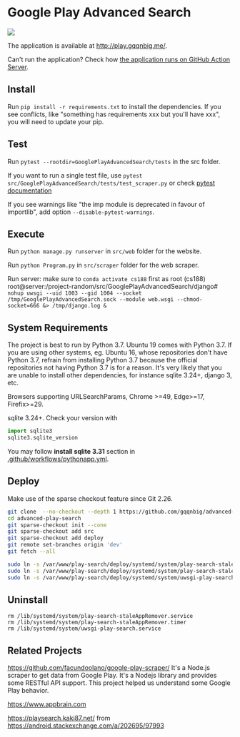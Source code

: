 # Google Play Advanced Search

![](https://github.com/gqqnbig/advanced-play-search/workflows/Python%20application/badge.svg)

The application is available at http://play.gqqnbig.me/.

Can't run the application? Check how [the application runs on GitHub Action Server](/.github/workflows/pythonapp.yml).

## Install
Run `pip install -r requirements.txt` to install the dependencies. If you see conflicts, like "something has requirements xxx but you'll have xxx", you will need to update your pip.

## Test
Run `pytest --rootdir=GooglePlayAdvancedSearch/tests` in the src folder.

If you want to run a single test file, use `pytest src/GooglePlayAdvancedSearch/tests/test_scraper.py` or check [pytest documentation](https://docs.pytest.org/en/latest/usage.html#specifying-tests-selecting-tests)

If you see warnings like "the imp module is deprecated in favour of importlib", add option `--disable-pytest-warnings`.

## Execute

Run `python manage.py runserver` in `src/web` folder for the website.

Run `python Program.py` in `src/scraper` folder for the web scraper.

Run server:
make sure to `conda activate cs188` first as root
(cs188) root@server:/project-random/src/GooglePlayAdvancedSearch/django# `nohup uwsgi --uid 1003 --gid 1004 --socket /tmp/GooglePlayAdvancedSearch.sock --module web.wsgi --chmod-socket=666 &> /tmp/django.log &`


## System Requirements
The project is best to run by Python 3.7. Ubuntu 19 comes with Python 3.7. If you are using other systems, eg. Ubuntu 16, whose repositories don't have Python 3.7, refrain from installing Python 3.7 because the official repositories not having Python 3.7 is for a reason. It's very likely that you are unable to install other dependencies, for instance sqlite 3.24+, django 3, etc.

Browsers supporting URLSearchParams, Chrome >=49, Edge>=17, Firefix>=29.

sqlite 3.24+. Check your version with 
```python
import sqlite3
sqlite3.sqlite_version
```
You may follow **install sqlite 3.31** section in [.github/workflows/pythonapp.yml](.github/workflows/pythonapp.yml).

## Deploy

Make use of the sparse checkout feature since Git 2.26.
```bash
git clone  --no-checkout --depth 1 https://github.com/gqqnbig/advanced-play-search.git
cd advanced-play-search
git sparse-checkout init --cone
git sparse-checkout add src
git sparse-checkout add deploy
git remote set-branches origin 'dev'
git fetch --all

sudo ln -s /var/www/play-search/deploy/systemd/system/play-search-staleAppRemover.service /lib/systemd/system/
sudo ln -s /var/www/play-search/deploy/systemd/system/play-search-staleAppRemover.timer /lib/systemd/system/
sudo ln -s /var/www/play-search/deploy/systemd/system/uwsgi-play-search.service /lib/systemd/system/

```

## Uninstall
```
rm /lib/systemd/system/play-search-staleAppRemover.service
rm /lib/systemd/system/play-search-staleAppRemover.timer
rm /lib/systemd/system/uwsgi-play-search.service
```


## Related Projects
https://github.com/facundoolano/google-play-scraper/ It's a Node.js scraper to get data from Google Play. It's a Nodejs library and provides some RESTful API support. This project helped us understand some Google Play behavior.

https://www.appbrain.com

https://playsearch.kaki87.net/ from https://android.stackexchange.com/a/202695/97993
